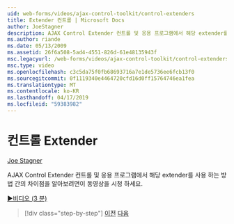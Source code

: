 ```yaml
---
uid: web-forms/videos/ajax-control-toolkit/control-extenders
title: Extender 컨트롤 | Microsoft Docs
author: JoeStagner
description: AJAX Control Extender 컨트롤 및 응용 프로그램에서 해당 extender를 사용 하는 방법 간의 차이점을 알아보려면이 동영상을 시청 하세요.
ms.author: riande
ms.date: 05/13/2009
ms.assetid: 26f6a508-5ad4-4551-826d-61e48135943f
msc.legacyurl: /web-forms/videos/ajax-control-toolkit/control-extenders
msc.type: video
ms.openlocfilehash: c3c5da75f0fb68693716a7e1de5736ee6fcb13f0
ms.sourcegitcommit: 0f1119340e4464720cfd16d0ff15764746ea1fea
ms.translationtype: MT
ms.contentlocale: ko-KR
ms.lasthandoff: 04/17/2019
ms.locfileid: "59383982"
---
```

# <a name="control-extenders"></a>컨트롤 Extender

[Joe Stagner](https://github.com/JoeStagner)

AJAX Control Extender 컨트롤 및 응용 프로그램에서 해당 extender를 사용 하는 방법 간의 차이점을 알아보려면이 동영상을 시청 하세요.

[&#9654;비디오 (3 분)](https://channel9.msdn.com/Blogs/ASP-NET-Site-Videos/control-extenders)

> [!div class="step-by-step"]
> [이전](utilize-the-ajax-rating-control-in-the-aspnet-toolkit.md)
> [다음](color-picker.md)
